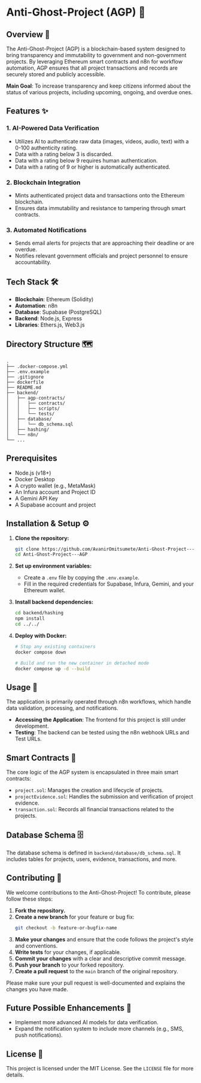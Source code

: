 # Anti-Ghost-Project (AGP) 🌟

## Overview 🚀
The Anti-Ghost-Project (AGP) is a blockchain-based system designed to bring transparency and immutability to government and non-government projects. By leveraging Ethereum smart contracts and n8n for workflow automation, AGP ensures that all project transactions and records are securely stored and publicly accessible.

**Main Goal**: To increase transparency and keep citizens informed about the status of various projects, including upcoming, ongoing, and overdue ones.

## Features ✨

### 1. AI-Powered Data Verification
- Utilizes AI to authenticate raw data (images, videos, audio, text) with a 0-100 authenticity rating.
- Data with a rating below 3 is discarded.
- Data with a rating below 9 requires human authentication.
- Data with a rating of 9 or higher is automatically authenticated.

### 2. Blockchain Integration
- Mints authenticated project data and transactions onto the Ethereum blockchain.
- Ensures data immutability and resistance to tampering through smart contracts.

### 3. Automated Notifications
- Sends email alerts for projects that are approaching their deadline or are overdue.
- Notifies relevant government officials and project personnel to ensure accountability.

## Tech Stack 🛠️
- **Blockchain**: Ethereum (Solidity)
- **Automation**: n8n
- **Database**: Supabase (PostgreSQL)
- **Backend**: Node.js, Express
- **Libraries**: Ethers.js, Web3.js

## Directory Structure 🗺️
```
.
├── .docker-compose.yml
├── .env.example
├── .gitignore
├── dockerfile
├── README.md
├── backend/
│   ├── agp-contracts/
│   │   ├── contracts/
│   │   ├── scripts/
│   │   └── tests/
│   ├── database/
│   │   └── db_schema.sql
│   ├── hashing/
│   └── n8n/
└── ...
```

## Prerequisites
- Node.js (v18+)
- Docker Desktop
- A crypto wallet (e.g., MetaMask)
- An Infura account and Project ID
- A Gemini API Key
- A Supabase account and project

## Installation & Setup ⚙️

1. **Clone the repository:**
   ```bash
   git clone https://github.com/AvanirOmitsumete/Anti-Ghost-Project---AGP.git
   cd Anti-Ghost-Project---AGP
   ```

2. **Set up environment variables:**
   - Create a `.env` file by copying the `.env.example`.
   - Fill in the required credentials for Supabase, Infura, Gemini, and your Ethereum wallet.

3. **Install backend dependencies:**
   ```bash
   cd backend/hashing
   npm install
   cd ../../
   ```

4. **Deploy with Docker:**
   ```bash
   # Stop any existing containers
   docker compose down

   # Build and run the new container in detached mode
   docker compose up -d --build
   ```

## Usage 🚦
The application is primarily operated through n8n workflows, which handle data validation, processing, and notifications.

- **Accessing the Application**: The frontend for this project is still under development.
- **Testing**: The backend can be tested using the n8n webhook URLs and Test URLs.

## Smart Contracts 📝
The core logic of the AGP system is encapsulated in three main smart contracts:
- `project.sol`: Manages the creation and lifecycle of projects.
- `projectEvidence.sol`: Handles the submission and verification of project evidence.
- `transaction.sol`: Records all financial transactions related to the projects.

## Database Schema 🗄️
The database schema is defined in `backend/database/db_schema.sql`. It includes tables for projects, users, evidence, transactions, and more.

## Contributing 🤝
We welcome contributions to the Anti-Ghost-Project! To contribute, please follow these steps:

1. **Fork the repository.**
2. **Create a new branch** for your feature or bug fix:
   ```bash
   git checkout -b feature-or-bugfix-name
   ```
3. **Make your changes** and ensure that the code follows the project's style and conventions.
4. **Write tests** for your changes, if applicable.
5. **Commit your changes** with a clear and descriptive commit message.
6. **Push your branch** to your forked repository.
7. **Create a pull request** to the `main` branch of the original repository.

Please make sure your pull request is well-documented and explains the changes you have made.

## Future Possible Enhancements 🔮
- Implement more advanced AI models for data verification.
- Expand the notification system to include more channels (e.g., SMS, push notifications).

## License 📄
This project is licensed under the MIT License. See the `LICENSE` file for more details.
